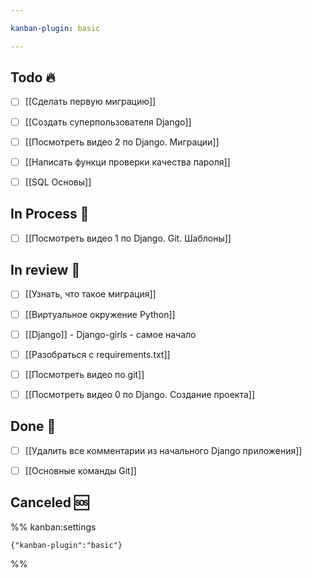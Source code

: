 ```yaml
---

kanban-plugin: basic

---
```


## Todo 🔥

- [ ] [[Сделать первую миграцию]]
- [ ] [[Создать суперпользователя Django]]
- [ ] [[Посмотреть видео 2 по Django. Миграции]]
- [ ] [[Написать функци проверки качества пароля]]
- [ ] [[SQL Основы]]


## In Process 🍉

- [ ] [[Посмотреть видео 1 по Django. Git. Шаблоны]]


## In review 🥇

- [ ] [[Узнать, что такое миграция]]
- [ ] [[Виртуальное окружение Python]]
- [ ] [[Django]] - Django-girls - самое начало
- [ ] [[Разобраться с requirements.txt]]
- [ ] [[Посмотреть видео по git]]
- [ ] [[Посмотреть видео 0 по Django. Создание проекта]]


## Done 🤽

- [ ] [[Удалить все комментарии из начального Django приложения]]
- [ ] [[Основные команды Git]]


## Canceled 🆘





%% kanban:settings
```
{"kanban-plugin":"basic"}
```
%%